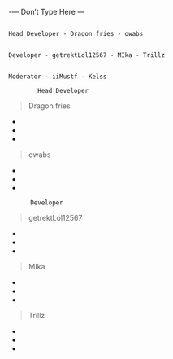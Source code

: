 -— Don’t Type Here —


~~~~~~~~~~~~~~~~~~~~~~~~~~~~~~~~~~~~~~~~~~

Head Developer - Dragon fries - owabs


Developer - getrektLol12567 - MIka - Trillz


Moderator - iiMustf - Kelss

~~~~~~~~~~~~~~~~~~~~~~~~~~~~~~~~~~~~~~~~~~



            Head Developer


> Dragon fries
-
-
-



> owabs
-
-
-


          Developer


> getrektLol12567
-
-
-



> MIka
-
-
-



> Trillz
-
-
-
